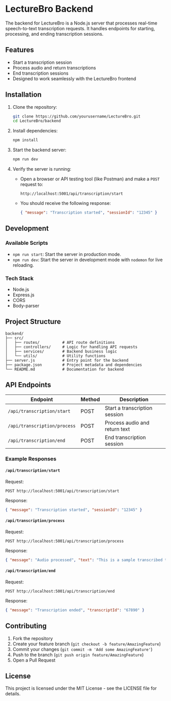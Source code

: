 
# LectureBro Backend

The backend for LectureBro is a Node.js server that processes real-time speech-to-text transcription requests. It handles endpoints for starting, processing, and ending transcription sessions.

## Features

- Start a transcription session
- Process audio and return transcriptions
- End transcription sessions
- Designed to work seamlessly with the LectureBro frontend

## Installation

1. Clone the repository:

   ```bash
   git clone https://github.com/yourusername/LectureBro.git
   cd LectureBro/backend
   ```

2. Install dependencies:

   ```bash
   npm install
   ```

3. Start the backend server:

   ```bash
   npm run dev
   ```

4. Verify the server is running:
   - Open a browser or API testing tool (like Postman) and make a `POST` request to:
     ```http
     http://localhost:5001/api/transcription/start
     ```
   - You should receive the following response:
     ```json
     { "message": "Transcription started", "sessionId": "12345" }
     ```

## Development

### Available Scripts

- `npm run start`: Start the server in production mode.
- `npm run dev`: Start the server in development mode with `nodemon` for live reloading.

### Tech Stack

- Node.js
- Express.js
- CORS
- Body-parser

## Project Structure

```
backend/
├── src/
│   ├── routes/          # API route definitions
│   ├── controllers/     # Logic for handling API requests
│   ├── services/        # Backend business logic
│   └── utils/           # Utility functions
├── server.js            # Entry point for the backend
├── package.json         # Project metadata and dependencies
└── README.md            # Documentation for backend
```

## API Endpoints

| Endpoint                   | Method | Description                     |
|----------------------------|--------|---------------------------------|
| `/api/transcription/start` | POST   | Start a transcription session   |
| `/api/transcription/process` | POST | Process audio and return text   |
| `/api/transcription/end`   | POST   | End transcription session       |

### Example Responses

#### `/api/transcription/start`
Request:
```http
POST http://localhost:5001/api/transcription/start
```
Response:
```json
{ "message": "Transcription started", "sessionId": "12345" }
```

#### `/api/transcription/process`
Request:
```http
POST http://localhost:5001/api/transcription/process
```
Response:
```json
{ "message": "Audio processed", "text": "This is a sample transcribed text." }
```

#### `/api/transcription/end`
Request:
```http
POST http://localhost:5001/api/transcription/end
```
Response:
```json
{ "message": "Transcription ended", "transcriptId": "67890" }
```

## Contributing

1. Fork the repository
2. Create your feature branch (`git checkout -b feature/AmazingFeature`)
3. Commit your changes (`git commit -m 'Add some AmazingFeature'`)
4. Push to the branch (`git push origin feature/AmazingFeature`)
5. Open a Pull Request

## License

This project is licensed under the MIT License - see the LICENSE file for details.

